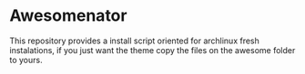 # Awesomenator
This repository provides a install script oriented for archlinux fresh instalations, if you just want the theme copy the files on the awesome folder to yours.
